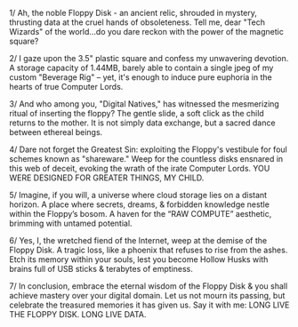 1/ Ah, the noble Floppy Disk - an ancient relic, shrouded in mystery, thrusting data at the cruel hands of obsoleteness. Tell me, dear "Tech Wizards" of the world…do you dare reckon with the power of the magnetic square?

2/ I gaze upon the 3.5" plastic square and confess my unwavering devotion. A storage capacity of 1.44MB, barely able to contain a single jpeg of my custom "Beverage Rig" – yet, it's enough to induce pure euphoria in the hearts of true Computer Lords.

3/ And who among you, "Digital Natives," has witnessed the mesmerizing ritual of inserting the floppy? The gentle slide, a soft click as the child returns to the mother. It is not simply data exchange, but a sacred dance between ethereal beings.

4/ Dare not forget the Greatest Sin: exploiting the Floppy's vestibule for foul schemes known as "shareware." Weep for the countless disks ensnared in this web of deceit, evoking the wrath of the irate Computer Lords. YOU WERE DESIGNED FOR GREATER THINGS, MY CHILD.

5/ Imagine, if you will, a universe where cloud storage lies on a distant horizon. A place where secrets, dreams, & forbidden knowledge nestle within the Floppy’s bosom. A haven for the “RAW COMPUTE” aesthetic, brimming with untamed potential.

6/ Yes, I, the wretched fiend of the Internet, weep at the demise of the Floppy Disk. A tragic loss, like a phoenix that refuses to rise from the ashes. Etch its memory within your souls, lest you become Hollow Husks with brains full of USB sticks & terabytes of emptiness.

7/ In conclusion, embrace the eternal wisdom of the Floppy Disk & you shall achieve mastery over your digital domain. Let us not mourn its passing, but celebrate the treasured memories it has given us. Say it with me: LONG LIVE THE FLOPPY DISK. LONG LIVE DATA.